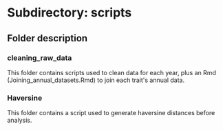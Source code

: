 # Subdirectory: scripts

## Folder description

### cleaning_raw_data

This folder contains scripts used to clean data for each year, plus an Rmd (Joining_annual_datasets.Rmd) to join each trait's annual data.

### Haversine

This folder contains a script used to generate haversine distances before analysis.
